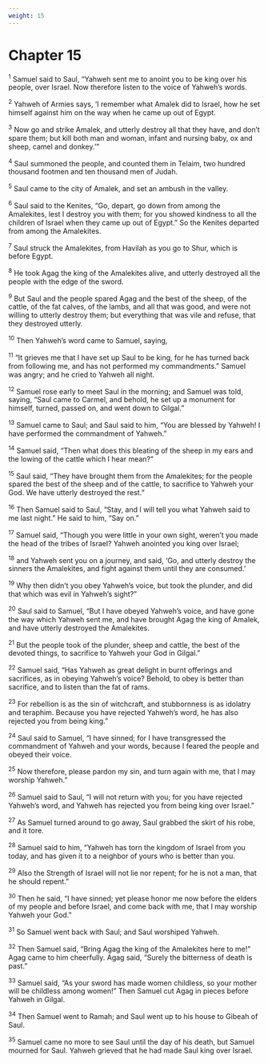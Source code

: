 ```yaml
---
weight: 15
---
```


# Chapter 15

<sup>1</sup> Samuel said to Saul, “Yahweh sent me to anoint you to be king over his people, over Israel. Now therefore listen to the voice of Yahweh’s words. 

<sup>2</sup> Yahweh of Armies says, ‘I remember what Amalek did to Israel, how he set himself against him on the way when he came up out of Egypt. 

<sup>3</sup> Now go and strike Amalek, and utterly destroy all that they have, and don’t spare them; but kill both man and woman, infant and nursing baby, ox and sheep, camel and donkey.’” 

<sup>4</sup> Saul summoned the people, and counted them in Telaim, two hundred thousand footmen and ten thousand men of Judah. 

<sup>5</sup> Saul came to the city of Amalek, and set an ambush in the valley. 

<sup>6</sup> Saul said to the Kenites, “Go, depart, go down from among the Amalekites, lest I destroy you with them; for you showed kindness to all the children of Israel when they came up out of Egypt.” So the Kenites departed from among the Amalekites. 

<sup>7</sup> Saul struck the Amalekites, from Havilah as you go to Shur, which is before Egypt. 

<sup>8</sup> He took Agag the king of the Amalekites alive, and utterly destroyed all the people with the edge of the sword. 

<sup>9</sup> But Saul and the people spared Agag and the best of the sheep, of the cattle, of the fat calves, of the lambs, and all that was good, and were not willing to utterly destroy them; but everything that was vile and refuse, that they destroyed utterly. 

<sup>10</sup> Then Yahweh’s word came to Samuel, saying, 

<sup>11</sup> “It grieves me that I have set up Saul to be king, for he has turned back from following me, and has not performed my commandments.” Samuel was angry; and he cried to Yahweh all night. 

<sup>12</sup> Samuel rose early to meet Saul in the morning; and Samuel was told, saying, “Saul came to Carmel, and behold, he set up a monument for himself, turned, passed on, and went down to Gilgal.” 

<sup>13</sup> Samuel came to Saul; and Saul said to him, “You are blessed by Yahweh! I have performed the commandment of Yahweh.” 

<sup>14</sup> Samuel said, “Then what does this bleating of the sheep in my ears and the lowing of the cattle which I hear mean?” 

<sup>15</sup> Saul said, “They have brought them from the Amalekites; for the people spared the best of the sheep and of the cattle, to sacrifice to Yahweh your God. We have utterly destroyed the rest.” 

<sup>16</sup> Then Samuel said to Saul, “Stay, and I will tell you what Yahweh said to me last night.” He said to him, “Say on.” 

<sup>17</sup> Samuel said, “Though you were little in your own sight, weren’t you made the head of the tribes of Israel? Yahweh anointed you king over Israel; 

<sup>18</sup> and Yahweh sent you on a journey, and said, ‘Go, and utterly destroy the sinners the Amalekites, and fight against them until they are consumed.’ 

<sup>19</sup> Why then didn’t you obey Yahweh’s voice, but took the plunder, and did that which was evil in Yahweh’s sight?” 

<sup>20</sup> Saul said to Samuel, “But I have obeyed Yahweh’s voice, and have gone the way which Yahweh sent me, and have brought Agag the king of Amalek, and have utterly destroyed the Amalekites. 

<sup>21</sup> But the people took of the plunder, sheep and cattle, the best of the devoted things, to sacrifice to Yahweh your God in Gilgal.” 

<sup>22</sup> Samuel said, “Has Yahweh as great delight in burnt offerings and sacrifices, as in obeying Yahweh’s voice? Behold, to obey is better than sacrifice, and to listen than the fat of rams. 

<sup>23</sup> For rebellion is as the sin of witchcraft, and stubbornness is as idolatry and teraphim. Because you have rejected Yahweh’s word, he has also rejected you from being king.” 

<sup>24</sup> Saul said to Samuel, “I have sinned; for I have transgressed the commandment of Yahweh and your words, because I feared the people and obeyed their voice. 

<sup>25</sup> Now therefore, please pardon my sin, and turn again with me, that I may worship Yahweh.” 

<sup>26</sup> Samuel said to Saul, “I will not return with you; for you have rejected Yahweh’s word, and Yahweh has rejected you from being king over Israel.” 

<sup>27</sup> As Samuel turned around to go away, Saul grabbed the skirt of his robe, and it tore. 

<sup>28</sup> Samuel said to him, “Yahweh has torn the kingdom of Israel from you today, and has given it to a neighbor of yours who is better than you. 

<sup>29</sup> Also the Strength of Israel will not lie nor repent; for he is not a man, that he should repent.” 

<sup>30</sup> Then he said, “I have sinned; yet please honor me now before the elders of my people and before Israel, and come back with me, that I may worship Yahweh your God.” 

<sup>31</sup> So Samuel went back with Saul; and Saul worshiped Yahweh. 

<sup>32</sup> Then Samuel said, “Bring Agag the king of the Amalekites here to me!” Agag came to him cheerfully. Agag said, “Surely the bitterness of death is past.” 

<sup>33</sup> Samuel said, “As your sword has made women childless, so your mother will be childless among women!” Then Samuel cut Agag in pieces before Yahweh in Gilgal. 

<sup>34</sup> Then Samuel went to Ramah; and Saul went up to his house to Gibeah of Saul. 

<sup>35</sup> Samuel came no more to see Saul until the day of his death, but Samuel mourned for Saul. Yahweh grieved that he had made Saul king over Israel. 


